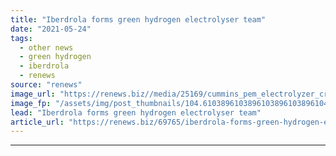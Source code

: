 ```yaml
---
title: "Iberdrola forms green hydrogen electrolyser team"
date: "2021-05-24"
tags: 
  - other news
  - green hydrogen
  - iberdrola
  - renews
source: "renews"
image_url: "https://renews.biz//media/25169/cummins_pem_electrolyzer_credit_cummins.jpeg?mode=crop&width=770&heightratio=0.6103896103896103896103896104&slimmage=true"
image_fp: "/assets/img/post_thumbnails/104.6103896103896103896103896104&slimmage=true"
lead: "Iberdrola forms green hydrogen electrolyser team"
article_url: "https://renews.biz/69765/iberdrola-forms-green-hydrogen-electrolyser-team/"
---
```


---

